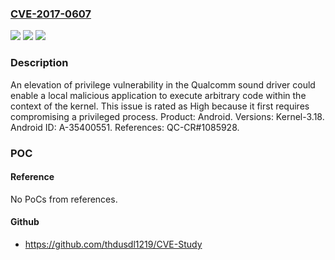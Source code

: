 ### [CVE-2017-0607](https://cve.mitre.org/cgi-bin/cvename.cgi?name=CVE-2017-0607)
![](https://img.shields.io/static/v1?label=Product&message=Android&color=blue)
![](https://img.shields.io/static/v1?label=Version&message=n%2Fa&color=blue)
![](https://img.shields.io/static/v1?label=Vulnerability&message=Elevation%20of%20privilege&color=brighgreen)

### Description

An elevation of privilege vulnerability in the Qualcomm sound driver could enable a local malicious application to execute arbitrary code within the context of the kernel. This issue is rated as High because it first requires compromising a privileged process. Product: Android. Versions: Kernel-3.18. Android ID: A-35400551. References: QC-CR#1085928.

### POC

#### Reference
No PoCs from references.

#### Github
- https://github.com/thdusdl1219/CVE-Study

